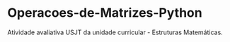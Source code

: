 # Operacoes-de-Matrizes-Python
Atividade avaliativa USJT da unidade curricular - Estruturas Matemáticas.
